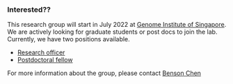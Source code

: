 ### Interested??

This research group will start in July 2022 at [Genome Institute of Singapore](https://www.a-star.edu.sg/gis). We are actively looking for graduate students or post docs to join the lab.
Currently, we have two positions available.
- [Research officer](https://careers.a-star.edu.sg/JobDetails.aspx?ID=un1lK95G7qvLcdGPZuynCQ%3d%3d)
- [Postdoctoral fellow](https://careers.a-star.edu.sg/JobDetails.aspx?ID=avzgH9GDNahOTZqd93tl%2fQ%3d%3d)

For more information about the group, please contact [Benson Chen](b5chen@health.ucsd.edu)
